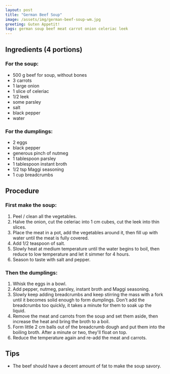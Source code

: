 ```yaml
---
layout: post
title: "German Beef Soup"
image: /assets/img/german-beef-soup-wm.jpg
greeting: Guten Appetit!
tags: german soup beef meat carrot onion celeriac leek 
---
```


## Ingredients (4 portions)

### For the soup:

 - 500 g beef for soup, without bones
 - 3 carrots
 - 1 large onion
 - 1 slice of celeriac
 - 1/2 leek
 - some parsley
 - salt
 - black pepper
 - water
 
### For the dumplings:

 - 2 eggs
 - black pepper
 - generous pinch of nutmeg
 - 1 tablespoon parsley
 - 1 tablespoon instant broth
 - 1/2 tsp Maggi seasoning
 - 1 cup breadcrumbs
 
## Procedure

### First make the soup:

 1. Peel / clean all the vegetables.
 1. Halve the onion, cut the celeriac into 1 cm cubes, cut the leek into thin slices.
 1. Place the meat in a pot, add the vegetables around it, then fill up with water until the meat is fully covered.
 1. Add 1/2 teaspoon of salt.
 1. Slowly heat at medium temperature until the water begins to boil, then reduce to low temperature and let it simmer for 4 hours.
 1. Season to taste with salt and pepper.
 
### Then the dumplings:

 1. Whisk the eggs in a bowl.
 1. Add pepper, nutmeg, parsley, instant broth and Maggi seasoning.
 1. Slowly keep adding breadcrumbs and keep stirring the mass with a fork until it becomes solid enough to form dumplings. Don't add the breadcrumbs too quickly, it takes a minute for them to soak up the liquid.
 1. Remove the meat and carrots from the soup and set them aside, then increase the heat and bring the broth to a boil.
 1. Form little 2 cm balls out of the breadcrumb dough and put them into the boiling broth. After a minute or two, they'll float on top. 
 1. Reduce the temperature again and re-add the meat and carrots.
 
## Tips

 - The beef should have a decent amount of fat to make the soup savory.